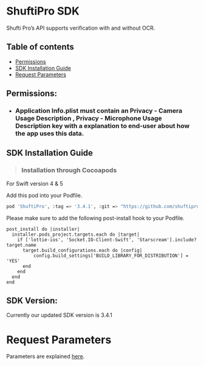 # ShuftiPro SDK

Shufti Pro’s API supports verification with and without OCR. 
## Table of contents

* [Permissions](#permissions)
* [SDK Installation Guide](#sdk-installation-guide)
* [Request Parameters](#request-parameters)



## Permissions:
* ### Application Info.plist must contain an **Privacy - Camera Usage Description** , **Privacy - Microphone Usage Description** key with a explanation to end-user about how the app uses this data.

## SDK Installation Guide
>### Installation through Cocoapods
   
 For Swift version 4 & 5 <br>

 Add this pod into your Podfile.
```sh
pod 'ShuftiPro', :tag => '3.4.1', :git => "https://github.com/shuftipro/iOS-binary-pod"
```
Please make sure to add the following post-install hook to your Podfile.

```
post_install do |installer|
  installer.pods_project.targets.each do |target|
    if ['lottie-ios', 'Socket.IO-Client-Swift', 'Starscream'].include? target.name
      target.build_configurations.each do |config|
          config.build_settings['BUILD_LIBRARY_FOR_DISTRIBUTION'] = 'YES'
      end
    end
  end
end
```
## SDK Version:
Currently our updated SDK version is 3.4.1
# Request Parameters
Parameters are explained [here](https://github.com/shuftipro/iOS-SDK#auth-keys).